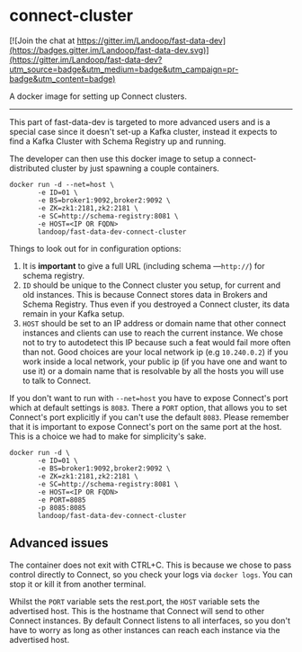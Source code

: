 # connect-cluster #

[![Join the chat at https://gitter.im/Landoop/fast-data-dev](https://badges.gitter.im/Landoop/fast-data-dev.svg)](https://gitter.im/Landoop/fast-data-dev?utm_source=badge&utm_medium=badge&utm_campaign=pr-badge&utm_content=badge)

A docker image for setting up Connect clusters.

---

This part of fast-data-dev is targeted to more advanced users and is a special
case since it doesn't set-up a Kafka cluster, instead it expects to find a Kafka
Cluster with Schema Registry up and running.

The developer can then use this docker image to setup a connect-distributed
cluster by just spawning a couple containers.

    docker run -d --net=host \
           -e ID=01 \
           -e BS=broker1:9092,broker2:9092 \
           -e ZK=zk1:2181,zk2:2181 \
           -e SC=http://schema-registry:8081 \
           -e HOST=<IP OR FQDN>
           landoop/fast-data-dev-connect-cluster

Things to look out for in configuration options:

1. It is **important** to give a full URL (including schema —`http://`) for schema
registry.
2. `ID` should be unique to the Connect cluster you setup, for current and old
instances. This is because Connect stores data in Brokers and Schema Registry.
Thus even if you destroyed a Connect cluster, its data remain in your Kafka
setup.
3. `HOST` should be set to an IP address or domain name that other connect
   instances and clients can use to reach the current instance. We chose not
   to try to autodetect this IP because such a feat would fail more often than
   not. Good choices are your local network ip (e.g `10.240.0.2`) if you work
   inside a local network, your public ip (if you have one and want to use it)
   or a domain name that is resolvable by all the hosts you will use to talk
   to Connect.

If you don't want to run with `--net=host` you have to expose Connect's port
which at default settings is `8083`.
There a `PORT` option, that allows you to set Connect's port explicitly
if you can't use the default `8083`. Please remember that it is important to
expose Connect's port on the same port at the host. This is a choice we had to
make for simplicity's sake.

    docker run -d \
           -e ID=01 \
           -e BS=broker1:9092,broker2:9092 \
           -e ZK=zk1:2181,zk2:2181 \
           -e SC=http://schema-registry:8081 \
           -e HOST=<IP OR FQDN>
           -e PORT=8085
           -p 8085:8085
           landoop/fast-data-dev-connect-cluster

## Advanced issues

The container does not exit with CTRL+C. This is because we chose to pass
control directly to Connect, so you check your logs via `docker logs`.
You can stop it or kill it from another terminal.

Whilst the `PORT` variable sets the rest.port, the `HOST` variable sets the
advertised host. This is the hostname that Connect will send to other Connect
instances. By default Connect listens to all interfaces, so you don't have
to worry as long as other instances can reach each instance via the advertised
host.
